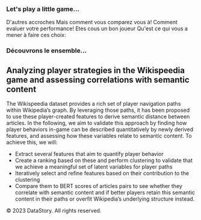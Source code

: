 ### Let's play a little game...

D'autres accroches
Mais comment vous comparez vous à! 
Comment evaluer votre performance! 
Etes cous un bon joueur 
Qu'est ce qui vous a mener à faire ces choix:

### Découvrons le ensemble...

## Analyzing player strategies in the Wikispeedia game and assessing correlations with semantic content

The Wikispeedia dataset provides a rich set of player navigation paths within Wikipedia’s graph. By leveraging those paths, it has been proposed to use these player-created features to derive semantic distance between articles. In the following, we aim to validate this approach by finding how player behaviors in-game can be described quantitatively by newly derived features, and assessing how these variables relate to semantic content. To achieve this, we will:

- Extract several features that aim to quantify player behavior
- Create a ranking based on these and perform clustering to validate that we achieve a meaningful set of latent variables for player paths
- Iteratively select and refine features based on their contribution to the clustering
- Compare them to BERT scores of articles pairs to see whether they correlate with semantic content and if better players retain this semantic content in their paths or overfit Wikipedia’s underlying structure instead.

&copy; 2023 DataStory. All rights reserved.
